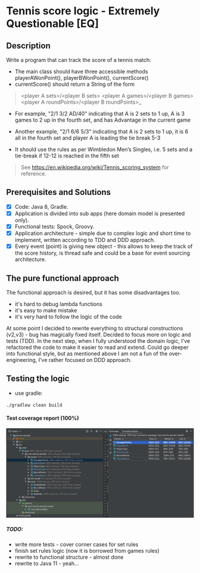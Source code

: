 # Tennis score logic - Extremely Questionable [EQ] 

## Description

Write a program that can track the score of a tennis match:
- The main class should have three accessible methods playerAWonPoint(),
playerBWonPoint(), currentScore()
- currentScore() should return a String of the form
> &lt;player A sets&gt;/&lt;player B sets&gt; &lt;player A games&gt;/&lt;player B games&gt;
&lt;player A roundPoints&gt;/&lt;player B roundPoints&gt;_
- For example, &quot;2/1 3/2 AD/40&quot; indicating that A is 2 sets to 1 up, A is 3 games
to 2 up in the fourth set, and has Advantage in the current game
- Another example, &quot;2/1 6/6 5/3&quot; indicating that A is 2 sets to 1 up, it is 6 all in
the fourth set and player A is leading the tie break 5-3

- It should use the rules as per Wimbledon Men’s Singles, i.e. 5 sets and a tie-break if
12-12 is reached in the fifth set
> See https://en.wikipedia.org/wiki/Tennis_scoring_system for reference.

## Prerequisites and Solutions

- [x] Code: Java 8, Gradle.
- [x] Application is divided into sub apps (here domain model is presented only).
- [x] Functional tests: Spock, Groovy.
- [x] Application architecture - simple due to complex logic and short time to implement, written according to TDD and DDD approach.
- [x] Every event (point) is giving new object - this allows to keep the track of the score history, is thread safe and could be a base for event sourcing architecture. 

## The pure functional approach

The functional approach is desired, but it has some disadvantages too. 
- it's hard to debug lambda functions 
- it's easy to make mistake 
- it's very hard to follow the logic of the code

At some point I decided to rewrite everything to structural constructions (v2,v3) - bug has magically fixed itself. 
Decided to focus more on logic and tests (TDD). In the next step, when I fully understood the domain logic, I've refactored the code to make it easier to read and extend.
Could go deeper into functional style, but as mentioned above I am not a fun of the over-engineering, I've rather focused on DDD approach.

## Testing the logic

- use gradle: 

`./gradlew clean build`

#### Test coverage report (100%)

![Code coverage](img/test_coverage.png)

##### TODO:
- write more tests - cover corner cases for set rules
- finish set rules logic (now it is borrowed from games rules)
- rewrite to functional structure - almost done
- rewrite to Java 11 - yeah...
